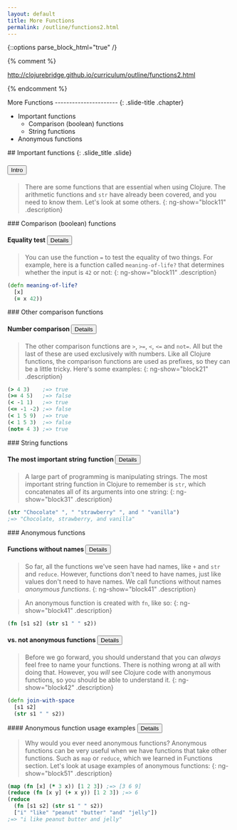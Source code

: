 ```yaml
---
layout: default
title: More Functions
permalink: /outline/functions2.html
---
```


{::options parse_block_html="true" /}

{% comment %}

http://clojurebridge.github.io/curriculum/outline/functions2.html

{% endcomment %}

<section>
More Functions
----------------------
{: .slide-title .chapter}

* Important functions
    * Comparison (boolean) functions
    * String functions
* Anonymous functions
</section>

<section>
## Important functions
{: .slide_title .slide}

#### <button class="link" ng-model="block11" ng-click="block11=!block11">Intro</button>

> There are some functions that are essential when using Clojure. The
arithmetic functions and `str` have already been covered, and you need
to know them. Let's look at some others.
{: ng-show="block11" .description}
</section>

<section>
### Comparison (boolean) functions

#### Equality test <button class="link" ng-model="block11" ng-click="block11=!block11">Details</button>

> You can use the function `=` to test the equality of two things. For
> example, here is a function called `meaning-of-life?` that
> determines whether the input is `42` or not:
{: ng-show="block11" .description}

```clojure
(defn meaning-of-life?
  [x]
  (= x 42))
```
</section>

<section>
### Other comparison functions

#### Number comparison <button class="link" ng-model="block21" ng-click="block21=!block21">Details</button>

> The other comparison functions are `>`, `>=`, `<`, `<=` and `not=`.
> All but the last of these are used exclusively with numbers.
> Like all Clojure functions, the comparison functions are used as
> prefixes, so they can be a little tricky. Here's some examples:
{: ng-show="block21" .description}

```clojure
(> 4 3)    ;=> true
(>= 4 5)   ;=> false
(< -1 1)   ;=> true
(<= -1 -2) ;=> false
(< 1 5 9)  ;=> true
(< 1 5 3)  ;=> false
(not= 4 3) ;=> true
```
</section>

<section>
### String functions

#### The most important string function <button class="link" ng-model="block31" ng-click="block31=!block31">Details</button>

> A large part of programming is manipulating strings. The most
> important string function in Clojure to remember is `str`, which
> concatenates all of its arguments into one string:
{: ng-show="block31" .description}

```clojure
(str "Chocolate" ", " "strawberry" ", and " "vanilla")
;=> "Chocolate, strawberry, and vanilla"
```
</section>

<section>
### Anonymous functions

#### Functions without names <button class="link" ng-model="block41" ng-click="block41=!block41">Details</button>

> So far, all the functions we've seen have had names, like `+` and
> `str` and `reduce`. However, functions don't need to have names, just
> like values don't need to have names. We call functions without names
> _anonymous functions_.
{: ng-show="block41" .description}

> An anonymous function is created with `fn`, like so:
{: ng-show="block41" .description}

```clojure
(fn [s1 s2] (str s1 " " s2))
```

#### vs. not anonymous functions <button class="link" ng-model="block42" ng-click="block42=!block42">Details</button>

> Before we go forward, you should understand that you can _always_
> feel free to name your functions. There is nothing wrong at all with
> doing that. However, you _will_ see Clojure code with anonymous
> functions, so you should be able to understand it.
{: ng-show="block42" .description}

```clojure
(defn join-with-space
  [s1 s2]
  (str s1 " " s2))
```
</section>

<section>
#### Anonymous function usage examples <button class="link" ng-model="block51" ng-click="block51=!block51">Details</button>

> Why would you ever need anonymous functions?
> Anonymous functions can be very useful
> when we have functions that take other functions.
> Such as `map` or `reduce`, which we learned in Functions section.
> Let's look at usage examples of anonymous functions:
{: ng-show="block51" .description}

```clojure
(map (fn [x] (* 3 x)) [1 2 3]) ;=> [3 6 9]
(reduce (fn [x y] (+ x y)) [1 2 3]) ;=> 6
(reduce
  (fn [s1 s2] (str s1 " " s2))
  ["i" "like" "peanut" "butter" "and" "jelly"])
;=> "i like peanut butter and jelly"
```
</section>
